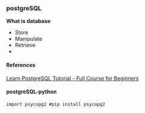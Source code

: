 ### postgreSQL

**What is database**
- Store
- Manipulate
- Retrieve
- 
#### References

[Learn PostgreSQL Tutorial - Full Course for Beginners](https://www.youtube.com/watch?v=qw--VYLpxG4)

#### postgreSQL-python

`import psycopg2 #pip install psycopg2`

